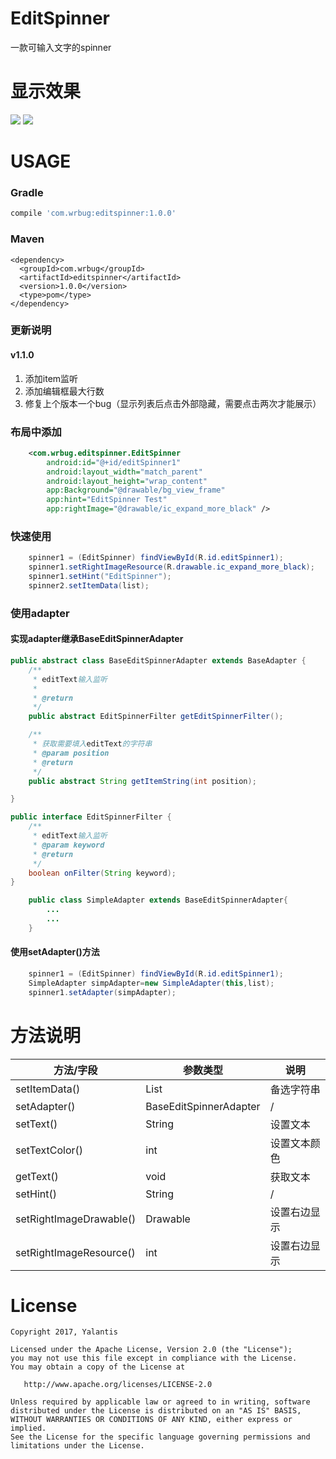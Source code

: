 # EditSpinner
一款可输入文字的spinner

# 显示效果
![][1]
![][2]

# USAGE
### Gradle

``` gradle
compile 'com.wrbug:editspinner:1.0.0'
```
### Maven

``` vbscript-html
<dependency>
  <groupId>com.wrbug</groupId>
  <artifactId>editspinner</artifactId>
  <version>1.0.0</version>
  <type>pom</type>
</dependency>
```

### 更新说明
#### v1.1.0
1. 添加item监听
2. 添加编辑框最大行数
3. 修复上个版本一个bug（显示列表后点击外部隐藏，需要点击两次才能展示）

### 布局中添加

``` xml
    <com.wrbug.editspinner.EditSpinner
        android:id="@+id/editSpinner1"
        android:layout_width="match_parent"
        android:layout_height="wrap_content"
        app:Background="@drawable/bg_view_frame"
        app:hint="EditSpinner Test"
        app:rightImage="@drawable/ic_expand_more_black" />
```
### 快速使用
``` java
    spinner1 = (EditSpinner) findViewById(R.id.editSpinner1);
    spinner1.setRightImageResource(R.drawable.ic_expand_more_black);
    spinner1.setHint("EditSpinner");
    spinner2.setItemData(list);  
```
### 使用adapter

#### 实现adapter继承BaseEditSpinnerAdapter

``` java
public abstract class BaseEditSpinnerAdapter extends BaseAdapter {
    /**
     * editText输入监听
     *
     * @return
     */
    public abstract EditSpinnerFilter getEditSpinnerFilter();

    /**
     * 获取需要填入editText的字符串
     * @param position
     * @return
     */
    public abstract String getItemString(int position);

}
```

``` java
public interface EditSpinnerFilter {
    /**
     * editText输入监听
     * @param keyword
     * @return
     */
    boolean onFilter(String keyword);
}
``` 
``` java
	public class SimpleAdapter extends BaseEditSpinnerAdapter{
		...
		...
	}
``` 
#### 使用setAdapter()方法

``` java
	spinner1 = (EditSpinner) findViewById(R.id.editSpinner1);
	SimpleAdapter simpAdapter=new SimpleAdapter(this,list);
	spinner1.setAdapter(simpAdapter);
```

# 方法说明

|   方法/字段  |   参数类型  |   说明  |
| --- | --- | --- |
|  setItemData()   |  List<String>   |  备选字符串   |
|  setAdapter()   |  BaseEditSpinnerAdapter   |  /   |
|  setText()   |   String  |  设置文本   |
|  setTextColor()   |   int  |   设置文本颜色  |
| getText()    |   void  |  获取文本   |
|  setHint()   |   String  |  /   |
|  setRightImageDrawable()   |   Drawable  |  设置右边显示   |
|  setRightImageResource()   |   int  |  设置右边显示   |


# License

	Copyright 2017, Yalantis

	Licensed under the Apache License, Version 2.0 (the "License");
	you may not use this file except in compliance with the License.
	You may obtain a copy of the License at

	   http://www.apache.org/licenses/LICENSE-2.0

	Unless required by applicable law or agreed to in writing, software
	distributed under the License is distributed on an "AS IS" BASIS,
	WITHOUT WARRANTIES OR CONDITIONS OF ANY KIND, either express or implied.
	See the License for the specific language governing permissions and
	limitations under the License.


  [1]: /1.png
  [2]: /1.gif